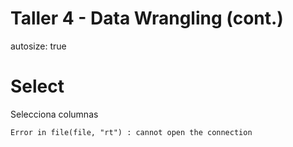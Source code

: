 Taller 4 - Data Wrangling (cont.)
============================================
autosize: true


Select
========================================================
Selecciona columnas









































































































```
Error in file(file, "rt") : cannot open the connection
```
